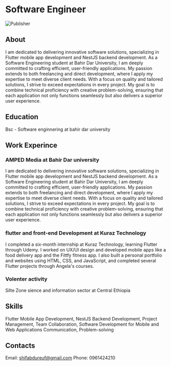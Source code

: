 # Software Engineer
![Publisher](assetes/img/1.png)
## About
I am dedicated to delivering innovative software solutions, specializing in Flutter mobile app development and NestJS backend development. As a Software Engineering student at Bahir Dar University, I am deeply committed to crafting efficient, user-friendly applications. My passion extends to both freelancing and direct development, where I apply my expertise to meet diverse client needs. With a focus on quality and tailored solutions, I strive to exceed expectations in every project. My goal is to combine technical proficiency with creative problem-solving, ensuring that each application not only functions seamlessly but also delivers a superior user experience.
## Education
Bsc - Software enginnering at bahir dar university
## Work Experince
### AMPED Media at Bahir Dar university
I am dedicated to delivering innovative software solutions, specializing in Flutter mobile app development and NestJS backend development. As a Software Engineering student at Bahir Dar University, I am deeply committed to crafting efficient, user-friendly applications. My passion extends to both freelancing and direct development, where I apply my expertise to meet diverse client needs. With a focus on quality and tailored solutions, I strive to exceed expectations in every project. My goal is to combine technical proficiency with creative problem-solving, ensuring that each application not only functions seamlessly but also delivers a superior user experience.
###               flutter and front-end Development at Kuraz Technology
I completed a six-month internship at Kuraz Technology, learning Flutter through Udemy. I worked on UX/UI design and developed mobile apps like a food delivery app and the Fittfy fitness app. I also built a personal portfolio and websites using HTML, CSS, and JavaScript, and completed several Flutter projects through Angela's courses.
### Volenter activity 
Silte Zone sience and information sector at Central Ethiopia
## Skills
Flutter Mobile App Development,
NestJS Backend Development,
Project Management,
Team Collaboration,
Software Development for Mobile and Web Applications
Communication,
Problem-solving
## Contacts 
Email: shifabdureuf@gmail.com
Phone: 0961424210

